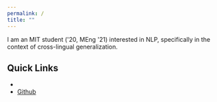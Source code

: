 ```yaml
---
permalink: /
title: ""
---
```


I am an MIT student ('20, MEng '21) interested in NLP, specifically in the context of cross-lingual generalization.

## Quick Links
- [CV]: /assets/CV_2020.pdf
- [Github](https://github.com/chengemily)
